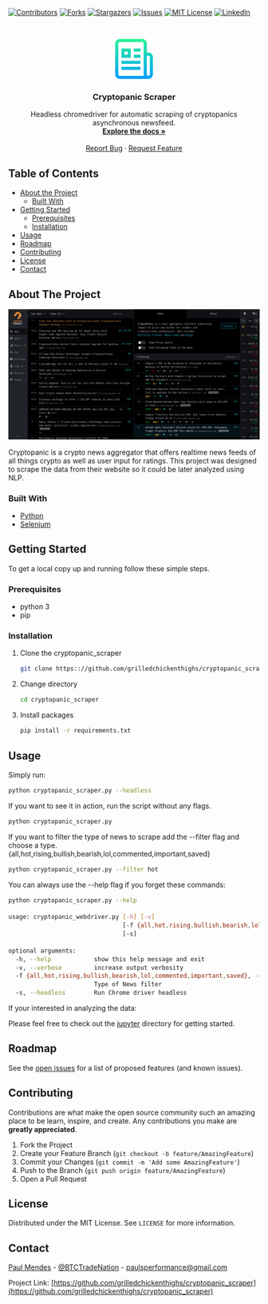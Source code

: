 


<!-- PROJECT SHIELDS -->

[![Contributors][contributors-shield]][contributors-url]
[![Forks][forks-shield]][forks-url]
[![Stargazers][stars-shield]][stars-url]
[![Issues][issues-shield]][issues-url]
[![MIT License][license-shield]][license-url]
[![LinkedIn][linkedin-shield]][linkedin-url]



<!-- PROJECT LOGO -->
<br />
<p align="center">
  <a href="https://github.com/grilledchickenthighs/cryptopanic_scraper">
    <img src="images/logo.png" alt="Logo" width="80" height="80">
  </a>

  <h3 align="center">Cryptopanic Scraper</h3>

  <p align="center">
    Headless chromedriver for automatic scraping of cryptopanics asynchronous newsfeed.
    <br />
    <a href="#usage"><strong>Explore the docs »</strong></a>
    <br />
    <br />
    <a href="https://github.com/grilledchickenthighs/cryptopanic_scraper/issues">Report Bug</a>
    ·
    <a href="https://github.com/grilledchickenthighs/cryptopanic_scraper/issues">Request Feature</a>
  </p>
</p>



<!-- TABLE OF CONTENTS -->
## Table of Contents

* [About the Project](#about-the-project)
  * [Built With](#built-with)
* [Getting Started](#getting-started)
  * [Prerequisites](#prerequisites)
  * [Installation](#installation)
* [Usage](#usage)
* [Roadmap](#roadmap)
* [Contributing](#contributing)
* [License](#license)
* [Contact](#contact)



<!-- ABOUT THE PROJECT -->
## About The Project

[![Product Name Screen Shot][product-screenshot]](https://cryptopanic.com/)

Cryptopanic is a crypto news aggregator that offers realtime news feeds of all things crypto as well 
as user input for ratings.
This project was designed to scrape the data from their website so it could be later analyzed using NLP.

### Built With

* [Python](https://github.com/topics/python)
* [Selenium](https://github.com/topics/selenium)



<!-- GETTING STARTED -->
## Getting Started

To get a local copy up and running follow these simple steps.

### Prerequisites


* python 3
* pip 


### Installation
 
1. Clone the cryptopanic_scraper
    ```sh
    git clone https:://github.com/grilledchickenthighs/cryptopanic_scraper.git
    ```
2. Change directory
    ```sh
    cd cryptopanic_scraper
    ```
3. Install packages
    ```sh
    pip install -r requirements.txt
    ```



<!-- USAGE EXAMPLES -->
## Usage
Simply run:
```sh
python cryptopanic_scraper.py --headless
```
If you want to see it in action, run the script without any flags.
```sh
python cryptopanic_scraper.py 
```
If you want to filter the type of news to scrape add the --filter flag and choose
a type. {all,hot,rising,bullish,bearish,lol,commented,important,saved}
```sh
python cryptopanic_scraper.py --filter hot
```
You can always use the --help flag if you forget these commands:
```sh
python cryptopanic_scraper.py --help

usage: cryptopanic_webdriver.py [-h] [-v]
                                [-f {all,hot,rising,bullish,bearish,lol,commented,important,saved}]
                                [-s]

optional arguments:
  -h, --help            show this help message and exit
  -v, --verbose         increase output verbosity
  -f {all,hot,rising,bullish,bearish,lol,commented,important,saved}, --filter {all,hot,rising,bullish,bearish,lol,commented,important,saved}
                        Type of News filter
  -s, --headless        Run Chrome driver headless
```

If your interested in analyzing the data:

Please feel free to check out the [jupyter](https://github.com/GrilledChickenThighs/cryptopanic_scraper/tree/master/jupyter) directory for getting started.

<!-- ROADMAP -->
## Roadmap

See the [open issues](https://github.com/grilledchickenthighs/cryptopanic_scraper/issues) for a list of proposed features (and known issues).



<!-- CONTRIBUTING -->
## Contributing

Contributions are what make the open source community such an amazing place to be learn, inspire, and create. Any contributions you make are **greatly appreciated**.

1. Fork the Project
2. Create your Feature Branch (`git checkout -b feature/AmazingFeature`)
3. Commit your Changes (`git commit -m 'Add some AmazingFeature'`)
4. Push to the Branch (`git push origin feature/AmazingFeature`)
5. Open a Pull Request



<!-- LICENSE -->
## License

Distributed under the MIT License. See `LICENSE` for more information.



<!-- CONTACT -->
## Contact

[Paul Mendes](https://grilledchickenthighs.github.io/) - [@BTCTradeNation](https://twitter.com/BTCTradeNation) - [paulsperformance@gmail.com](mailto:paulseperformance@gmail.com)

Project Link: [https://github.com/grilledchickenthighs/cryptopanic_scraper](https://github.com/grilledchickenthighs/cryptopanic_scraper)



<!-- MARKDOWN LINKS & IMAGES -->
<!-- https://www.markdownguide.org/basic-syntax/#reference-style-links -->
[contributors-shield]: https://img.shields.io/github/contributors/grilledchickenthighs/cryptopanic_scraper?style=flat-square
[contributors-url]: https://github.com/GrilledChickenThighs/cryptopanic_scraper/graphs/contributors
[forks-shield]: https://img.shields.io/github/forks/grilledchickenthighs/cryptopanic_scraper?style=flat-sqaure
[forks-url]: https://github.com/GrilledChickenThighs/cryptopanic_scraper/network/members
[stars-shield]: https://img.shields.io/github/stars/grilledchickenthighs/cryptopanic_scraper?style=flat-square
[stars-url]: https://github.com/grilledchickenthighs/cryptopanic_scraper/stargazers
[issues-shield]: https://img.shields.io/github/issues/grilledchickenthighs/cryptopanic_scraper.svg?style=flat-square
[issues-url]: https://github.com/grilledchickenthighs/cryptopanic_scraper/issues
[license-shield]: https://img.shields.io/github/license/grilledchickenthighs/cryptopanic_scraper.svg?style=flat-square
[license-url]: https://github.com/grilledchickenthighs/cryptopanic_scraper/blob/master/LICENSE.txt
[linkedin-shield]: https://img.shields.io/badge/-LinkedIn-black.svg?style=flat-square&logo=linkedin&colorB=555
[linkedin-url]: https://linkedin.com/in/paul-mendes
[product-screenshot]: images/screenshot.png